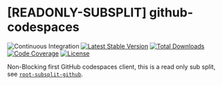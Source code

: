 # [READONLY-SUBSPLIT] github-codespaces


![Continuous Integration](https://github.com/php-api-clients/github-codespaces/workflows/Continuous%20Integration/badge.svg)
[![Latest Stable Version](https://poser.pugx.org/api-clients/github-codespaces/v/stable.png)](https://packagist.org/packages/api-clients/github-codespaces)
[![Total Downloads](https://poser.pugx.org/api-clients/github-codespaces/downloads.png)](https://packagist.org/packages/api-clients/github-codespaces)
[![Code Coverage](https://scrutinizer-ci.com/g/php-api-clients/github-codespaces/badges/coverage.png?b==)](https://scrutinizer-ci.com/g/php-api-clients/github-codespaces/?branch=)
[![License](https://poser.pugx.org/api-clients/github-codespaces/license.png)](https://packagist.org/packages/api-clients/github-codespaces)

Non-Blocking first GitHub codespaces client, this is a read only sub split, see [`root-subsplit-github`](https://github.com/php-api-clients/root-subsplit-github).
